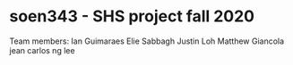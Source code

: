 # soen343 - SHS project fall 2020

Team members:
Ian Guimaraes
Elie Sabbagh
Justin Loh
Matthew Giancola
jean carlos ng lee
